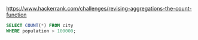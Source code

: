 https://www.hackerrank.com/challenges/revising-aggregations-the-count-function

```SQL
SELECT COUNT(*) FROM city
WHERE population > 100000;
```

